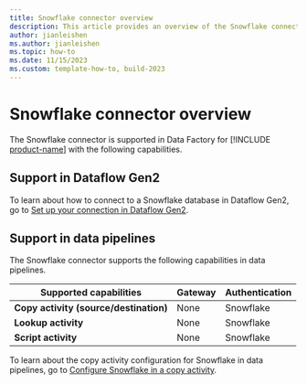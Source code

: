 ```yaml
---
title: Snowflake connector overview
description: This article provides an overview of the Snowflake connector in Microsoft Fabric.
author: jianleishen
ms.author: jianleishen
ms.topic: how-to
ms.date: 11/15/2023
ms.custom: template-how-to, build-2023
---
```


# Snowflake connector overview

The Snowflake connector is supported in Data Factory for [!INCLUDE [product-name](../includes/product-name.md)] with the following capabilities.

## Support in Dataflow Gen2

To learn about how to connect to a Snowflake database in Dataflow Gen2, go to [Set up your connection in Dataflow Gen2](connector-snowflake.md#set-up-your-connection-in-dataflow-gen2).

## Support in data pipelines

The Snowflake connector supports the following capabilities in data pipelines.

| Supported capabilities | Gateway | Authentication |
| --- | --- | ---|
| **Copy activity (source/destination)** | None | Snowflake |
| **Lookup activity** | None | Snowflake |
| **Script activity** | None | Snowflake |

To learn about the copy activity configuration for Snowflake in data pipelines, go to [Configure Snowflake in a copy activity](connector-snowflake-copy-activity.md).
